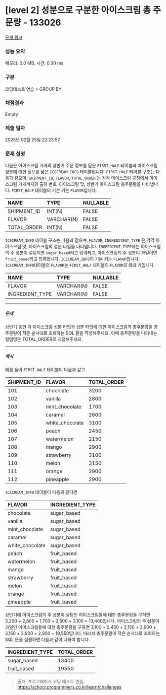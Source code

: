 # [level 2] 성분으로 구분한 아이스크림 총 주문량 - 133026 

[문제 링크](https://school.programmers.co.kr/learn/courses/30/lessons/133026) 

### 성능 요약

메모리: 0.0 MB, 시간: 0.00 ms

### 구분

코딩테스트 연습 > GROUP BY

### 채점결과

Empty

### 제출 일자

2025년 02월 25일 22:23:57

### 문제 설명

<p>다음은 아이스크림 가게의 상반기 주문 정보를 담은 <code>FIRST_HALF</code> 테이블과 아이스크림 성분에 대한 정보를 담은 <code>ICECREAM_INFO</code> 테이블입니다. <code>FIRST_HALF</code> 테이블 구조는 다음과 같으며, <code>SHIPMENT_ID</code>, <code>FLAVOR</code>, <code>TOTAL_ORDER</code> 는 각각 아이스크림 공장에서 아이스크림 가게까지의 출하 번호, 아이스크림 맛, 상반기 아이스크림 총주문량을 나타냅니다. <code>FIRST_HALF</code> 테이블의 기본 키는 <code>FLAVOR</code>입니다.</p>
<table class="table">
        <thead><tr>
<th style="text-align: left">NAME</th>
<th style="text-align: left">TYPE</th>
<th>NULLABLE</th>
</tr>
</thead>
        <tbody><tr>
<td style="text-align: left">SHIPMENT_ID</td>
<td style="text-align: left">INT(N)</td>
<td>FALSE</td>
</tr>
<tr>
<td style="text-align: left">FLAVOR</td>
<td style="text-align: left">VARCHAR(N)</td>
<td>FALSE</td>
</tr>
<tr>
<td style="text-align: left">TOTAL_ORDER</td>
<td style="text-align: left">INT(N)</td>
<td>FALSE</td>
</tr>
</tbody>
      </table>
<p><code>ICECREAM_INFO</code> 테이블 구조는 다음과 같으며, <code>FLAVOR</code>, <code>INGREDITENT_TYPE</code> 은 각각 아이스크림 맛, 아이스크림의 성분 타입을 나타냅니다. <code>INGREDIENT_TYPE</code>에는 아이스크림의 주 성분이 설탕이면 <code>sugar_based</code>라고 입력되고, 아이스크림의 주 성분이 과일이면 <code>fruit_based</code>라고 입력됩니다. <code>ICECREAM_INFO</code>의 기본 키는 <code>FLAVOR</code>입니다. <code>ICECREAM_INFO</code>테이블의 <code>FLAVOR</code>는 <code>FIRST_HALF</code> 테이블의  <code>FLAVOR</code>의 외래 키입니다.</p>
<table class="table">
        <thead><tr>
<th style="text-align: left">NAME</th>
<th style="text-align: left">TYPE</th>
<th>NULLABLE</th>
</tr>
</thead>
        <tbody><tr>
<td style="text-align: left">FLAVOR</td>
<td style="text-align: left">VARCHAR(N)</td>
<td>FALSE</td>
</tr>
<tr>
<td style="text-align: left">INGREDIENT_TYPE</td>
<td style="text-align: left">VARCHAR(N)</td>
<td>FALSE</td>
</tr>
</tbody>
      </table>
<hr>

<h5>문제</h5>

<p>상반기 동안 각 아이스크림 성분 타입과 성분 타입에 대한 아이스크림의 총주문량을 총주문량이 작은 순서대로 조회하는 SQL 문을 작성해주세요. 이때 총주문량을 나타내는 컬럼명은 TOTAL_ORDER로 지정해주세요.</p>

<hr>

<h5>예시</h5>

<p>예를 들어 <code>FIRST_HALF</code> 테이블이 다음과 같고</p>
<table class="table">
        <thead><tr>
<th style="text-align: left">SHIPMENT_ID</th>
<th style="text-align: left">FLAVOR</th>
<th>TOTAL_ORDER</th>
</tr>
</thead>
        <tbody><tr>
<td style="text-align: left">101</td>
<td style="text-align: left">chocolate</td>
<td>3200</td>
</tr>
<tr>
<td style="text-align: left">102</td>
<td style="text-align: left">vanilla</td>
<td>2800</td>
</tr>
<tr>
<td style="text-align: left">103</td>
<td style="text-align: left">mint_chocolate</td>
<td>1700</td>
</tr>
<tr>
<td style="text-align: left">104</td>
<td style="text-align: left">caramel</td>
<td>2600</td>
</tr>
<tr>
<td style="text-align: left">105</td>
<td style="text-align: left">white_chocolate</td>
<td>3100</td>
</tr>
<tr>
<td style="text-align: left">106</td>
<td style="text-align: left">peach</td>
<td>2450</td>
</tr>
<tr>
<td style="text-align: left">107</td>
<td style="text-align: left">watermelon</td>
<td>2150</td>
</tr>
<tr>
<td style="text-align: left">108</td>
<td style="text-align: left">mango</td>
<td>2900</td>
</tr>
<tr>
<td style="text-align: left">109</td>
<td style="text-align: left">strawberry</td>
<td>3100</td>
</tr>
<tr>
<td style="text-align: left">110</td>
<td style="text-align: left">melon</td>
<td>3150</td>
</tr>
<tr>
<td style="text-align: left">111</td>
<td style="text-align: left">orange</td>
<td>2900</td>
</tr>
<tr>
<td style="text-align: left">112</td>
<td style="text-align: left">pineapple</td>
<td>2900</td>
</tr>
</tbody>
      </table>
<p><code>ICECREAM_INFO</code> 테이블이 다음과 같다면</p>
<table class="table">
        <thead><tr>
<th style="text-align: left">FLAVOR</th>
<th style="text-align: left">INGREDIENT_TYPE</th>
</tr>
</thead>
        <tbody><tr>
<td style="text-align: left">chocolate</td>
<td style="text-align: left">sugar_based</td>
</tr>
<tr>
<td style="text-align: left">vanilla</td>
<td style="text-align: left">sugar_based</td>
</tr>
<tr>
<td style="text-align: left">mint_chocolate</td>
<td style="text-align: left">sugar_based</td>
</tr>
<tr>
<td style="text-align: left">caramel</td>
<td style="text-align: left">sugar_based</td>
</tr>
<tr>
<td style="text-align: left">white_chocolate</td>
<td style="text-align: left">sugar_based</td>
</tr>
<tr>
<td style="text-align: left">peach</td>
<td style="text-align: left">fruit_based</td>
</tr>
<tr>
<td style="text-align: left">watermelon</td>
<td style="text-align: left">fruit_based</td>
</tr>
<tr>
<td style="text-align: left">mango</td>
<td style="text-align: left">fruit_based</td>
</tr>
<tr>
<td style="text-align: left">strawberry</td>
<td style="text-align: left">fruit_based</td>
</tr>
<tr>
<td style="text-align: left">melon</td>
<td style="text-align: left">fruit_based</td>
</tr>
<tr>
<td style="text-align: left">orange</td>
<td style="text-align: left">fruit_based</td>
</tr>
<tr>
<td style="text-align: left">pineapple</td>
<td style="text-align: left">fruit_based</td>
</tr>
</tbody>
      </table>
<p>상반기에 아이스크림의 주 성분이 설탕인 아이스크림들에 대한 총주문량을 구하면 3,200 + 2,800 + 1,700 + 2,600 + 3,100 = 13,400입니다.  아이스크림의 주 성분이 과일인 아이스크림들에 대한 총주문량을 구하면 3,100 + 2,450 + 2,150 + 2,900 + 3,150 + 2,900 + 2,900 = 19,550입니다. 따라서 총주문량이 작은 순서대로 조회하는 SQL 문을 실행하면 다음과 같이 나와야 합니다. </p>
<table class="table">
        <thead><tr>
<th style="text-align: left">INGREDIENT_TYPE</th>
<th>TOTAL_ORDER</th>
</tr>
</thead>
        <tbody><tr>
<td style="text-align: left">sugar_based</td>
<td>13400</td>
</tr>
<tr>
<td style="text-align: left">fruit_based</td>
<td>19550</td>
</tr>
</tbody>
      </table>

> 출처: 프로그래머스 코딩 테스트 연습, https://school.programmers.co.kr/learn/challenges